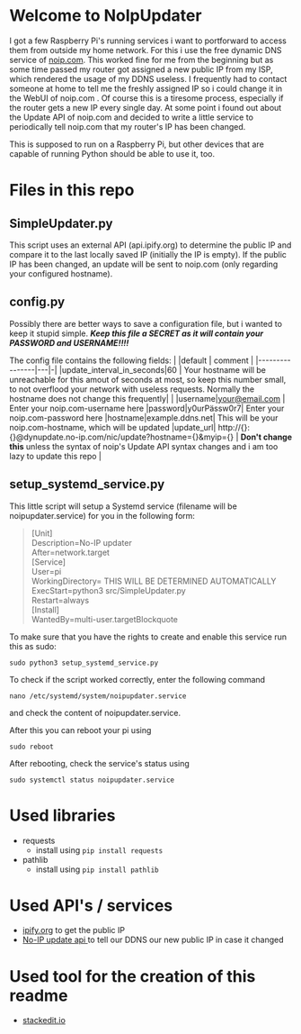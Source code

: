# Welcome to NoIpUpdater

 I got a few Raspberry Pi's running services i want to portforward to access them from outside my home network. 
 For this i use the free dynamic DNS service of [noip.com](https://www.noip.com).  This worked fine for me from the 
 beginning but as some time passed my router got assigned a new public IP from my ISP, which rendered the usage of my 
 DDNS useless. I frequently had to contact someone at home to tell me the freshly assigned IP so i could change it in 
 the WebUI of noip.com .  Of course this is a tiresome process, especially if the router gets a new IP every single day.
 At some point i found out about the Update API of noip.com and decided to write a little service to periodically tell 
 noip.com that my router's IP has been changed. 
 
 This is supposed to run on a Raspberry Pi, but other devices that are capable of running Python should be able to use it, too.    

# Files in this repo

## SimpleUpdater.py

This script uses an external API (api.ipify.org) to determine the public IP and compare it to the last locally saved IP 
(initially the IP is empty). If the public IP has been changed, an update will be sent to noip.com (only regarding your 
configured hostname).

## config.py

Possibly there are better ways to save a configuration file, but i wanted to keep it stupid simple.
***Keep this file a SECRET as it will contain your PASSWORD and USERNAME!!!!***

The config file contains the following fields:
|                |default                         | comment |
|----------------|---|-|
|update_interval_in_seconds|60 | Your hostname will be unreachable for this amout of seconds at most, so keep this number small, to not overflood your network with useless requests. Normally the hostname does not change this frequently|            |
|username|your@email.com            | Enter your noip.com-username here
|password|y0urPässw0r7| Enter your noip.com-password here
|hostname|example.ddns.net| This will be your noip.com-hostname, which will be updated
|update_url| http://{}:{}@dynupdate.no-ip.com/nic/update?hostname={}&myip={} | **Don't change this** unless the syntax of noip's Update API syntax changes and i am too lazy to update this repo |



## setup_systemd_service.py

This little script will setup a Systemd service (filename will be noipupdater.service) for you in the following form: 


> [Unit]  
Description=No-IP updater  
After=network.target    
[Service]  
User=pi  
WorkingDirectory= THIS WILL BE DETERMINED AUTOMATICALLY  
ExecStart=python3 src/SimpleUpdater.py  
Restart=always   
[Install]  
WantedBy=multi-user.targetBlockquote

To make sure that you have the rights to create and enable this service run this as sudo:

    sudo python3 setup_systemd_service.py

To check if the script worked correctly, enter the following command

    nano /etc/systemd/system/noipupdater.service
and check the content of noipupdater.service. 

After this you can reboot your pi using

    sudo reboot
After rebooting, check the service's status using

    sudo systemctl status noipupdater.service

# Used libraries

 - requests 
	 - install using `pip install requests`
 - pathlib
	 - install using `pip install pathlib`

# Used API's / services

 - [ipify.org](https://www.ipify.org) to get the public IP
 - [No-IP update api ](https://www.noip.com/integrate/request) to tell our DDNS our new public IP in case it changed

# Used tool for the creation of this readme

 - [stackedit.io](https://stackedit.io)
